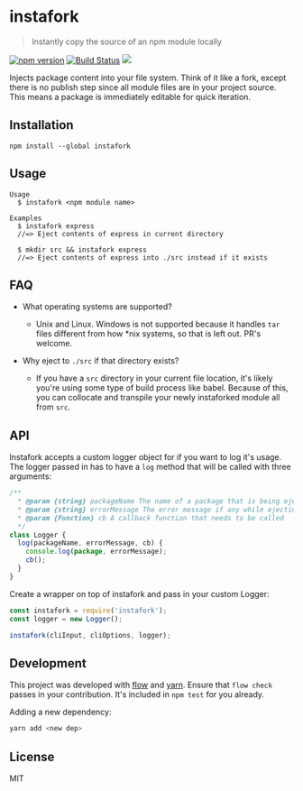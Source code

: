 # instafork

> Instantly copy the source of an npm module locally

[![npm version](https://badge.fury.io/js/instafork.svg)](https://npmjs.org/package/instafork)
[![Build Status](https://travis-ci.org/uber-web/instafork.svg?branch=master)](https://travis-ci.org/uber-web/instafork)
![](https://img.shields.io/badge/Node-%3E%3Dv6.0.0-ff69b4.svg)

Injects package content into your file system. Think of it like a fork, except there is no publish step since all module files are in your project source. This means a package is immediately editable for quick iteration.

## Installation

```
npm install --global instafork
```

## Usage

```
Usage
  $ instafork <npm module name>

Examples
  $ instafork express
  //=> Eject contents of express in current directory

  $ mkdir src && instafork express
  //=> Eject contents of express into ./src instead if it exists
```

## FAQ

* What operating systems are supported?
  * Unix and Linux. Windows is not supported because it handles `tar` files different from how *nix systems, so that is left out. PR's welcome.

* Why eject to `./src` if that directory exists?
  * If you have a `src` directory in your current file location, it's likely you're using some type of build process like babel. Because of this, you can collocate and transpile your newly instaforked module all from `src`.

## API

Instafork accepts a custom logger object for if you want to log it's usage. The logger passed in has to have a `log` method that will be called with three arguments:

```js
/**
  * @param {string} packageName The name of a package that is being ejected.
  * @param {string} errorMessage The error message if any while ejecting a package.
  * @param {Function} cb A callback function that needs to be called
  */
class Logger {
  log(packageName, errorMessage, cb) {
    console.log(package, errorMessage);
    cb();
  }
}
```

Create a wrapper on top of instafork and pass in your custom Logger:

```js
const instafork = require('instafork');
const logger = new Logger();

instafork(cliInput, cliOptions, logger);
```

## Development

This project was developed with [flow](https://flowtype.org/) and [yarn](https://yarnpkg.com). Ensure that `flow check` passes in your contribution. It's included in `npm test` for you already.

Adding a new dependency:

```sh
yarn add <new dep>
```

## License

MIT
